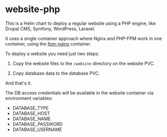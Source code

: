 # website-php
This is a Helm chart to deploy a regular website using a PHP engine, like
Drupal CMS, Symfony, WordPress, Laravel.

It uses a single container approach where Nginx and PHP-FPM work in one
container, using the [fpm-nginx](https://github.com/bkuhl/fpm-nginx) container.

To deploy a website you need just two steps:

1. Copy the website files to the `/website` directory on the website PVC.

2. Copy database data to the database PVC.

And that's it.

The DB access credentials will be available in the website container via
environment variables:

- DATABASE_TYPE
- DATABASE_HOST
- DATABASE_NAME
- DATABASE_PASSWORD
- DATABASE_USERNAME

